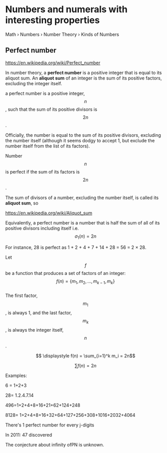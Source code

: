 # Numbers and numerals with interesting properties

Math › Numbers › Number Theory › Kinds of Numbers


## Perfect number

https://en.wikipedia.org/wiki/Perfect_number

In number theory, a **perfect number** is a positive integer that is equal to its aliquot sum. An **aliquot sum** of an integer is the sum of its positive factors, excluding the integer itself.



a perfect number is a positive integer, $$n$$, such that the sum of its positive divisors is $$2n$$. 

Officially, the number is equal to the sum of its positive divisors, excluding the number itself (although it seems dodgy to accept 1, but exclude the number itself from the list of its factors).


Number $$n$$ is perfect if the sum of its factors is $$2n$$.

The sum of divisors of a number, excluding the number itself, is called its **aliquot sum**, so 

https://en.wikipedia.org/wiki/Aliquot_sum


Equivalently, a perfect number is a number that is half the sum of all of its positive divisors including itself i.e. $$\sigma_1(n) = 2n$$


For instance, 28 is perfect as 1 + 2 + 4 + 7 + 14 + 28 = 56 = 2 × 28.



Let $$f$$ be a function that produces a set of factors of an integer:   
$$f(n) = \{m_1, m_2, \dots, m_{k-1}, m_k\}$$    
The first factor, $$m_1$$, is always 1, and the last factor, $$m_k$$, is always the integer itself, $$n$$.


$$ \displaystyle f(n) = \sum_{i=1}^k m_i = 2n$$

$$\displaystyle \sum f(n) = 2n$$

Examples: 

6 = 1+2+3

28= 1.2.4.7.14

496=1+2+4+8+16+21+62+124+248

8128= 1+2+4+8+16+32+64+127+256+308+1016+2032+4064

There's 1 perfect number for every j-digits

In 2011: 47 discovered

The conjecture about infinity ofPN is unknown.
